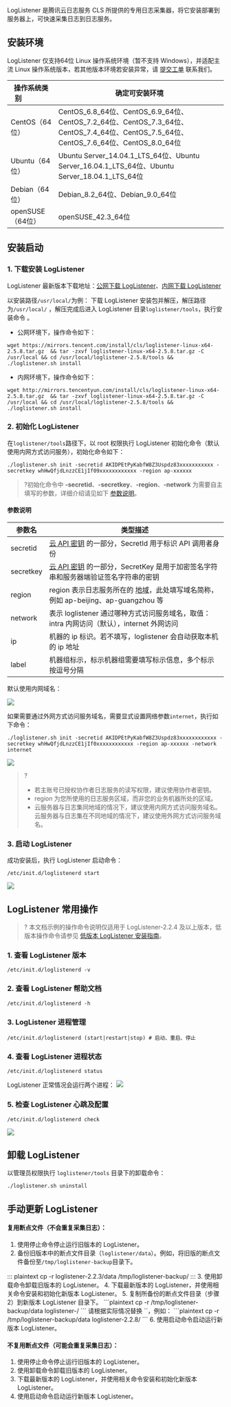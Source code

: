 LogListener 是腾讯云日志服务 CLS 所提供的专用日志采集器，将它安装部署到服务器上，可快速采集日志到日志服务。

## 安装环境

LogListener 仅支持64位 Linux 操作系统环境（暂不支持 Windows），并适配主流 Linux 操作系统版本，若其他版本环境若安装异常，请 [提交工单](https://console.cloud.tencent.com/workorder/category) 联系我们。

| 操作系统类别&nbsp;&nbsp;&nbsp;&nbsp;&nbsp;&nbsp;&nbsp;&nbsp;&nbsp;&nbsp;&nbsp;&nbsp;&nbsp;&nbsp; | 确定可安装环境                                               |
| ------------------------------------------------------------ | ------------------------------------------------------------ |
| CentOS（64位）                                               | CentOS_6.8_64位、CentOS_6.9_64位、CentOS_7.2_64位、CentOS_7.3_64位、CentOS_7.4_64位、CentOS_7.5_64位、CentOS_7.6_64位、CentOS_8.0_64位 |
| Ubuntu（64位）                                               | Ubuntu Server_14.04.1_LTS_64位、Ubuntu Server_16.04.1_LTS_64位、Ubuntu Server_18.04.1_LTS_64位 |
| Debian（64位）                                               | Debian_8.2_64位、Debian_9.0_64位                             |
| openSUSE（64位）                                             | openSUSE_42.3_64位                                           |


## 安装启动

### 1. 下载安装 LogListener

LogListener 最新版本下载地址：[公网下载 LogListener](https://mirrors.tencent.com/install/cls/loglistener-linux-x64-2.5.8.tar.gz)、[内网下载 LogListener](http://mirrors.tencentyun.com/install/cls/loglistener-linux-x64-2.5.8.tar.gz)

以安装路径`/usr/local/`为例： 下载 LogListener 安装包并解压，解压路径为`/usr/local/` ，解压完成后进入 LogListener 目录`loglistener/tools`，执行安装命令 。
- 公网环境下，操作命令如下：
```plaintext
wget https://mirrors.tencent.com/install/cls/loglistener-linux-x64-2.5.8.tar.gz  && tar -zxvf loglistener-linux-x64-2.5.8.tar.gz -C /usr/local && cd /usr/local/loglistener-2.5.8/tools && ./loglistener.sh install
```
- 内网环境下，操作命令如下：
```
wget http://mirrors.tencentyun.com/install/cls/loglistener-linux-x64-2.5.8.tar.gz  && tar -zxvf loglistener-linux-x64-2.5.8.tar.gz -C /usr/local && cd /usr/local/loglistener-2.5.8/tools && ./loglistener.sh install
```

### 2. 初始化 LogListener

在`loglistener/tools`路径下，以 root 权限执行 LogListener 初始化命令（默认使用内网方式访问服务），初始化命令如下：
```shell
./loglistener.sh init -secretid AKIDPEtPyKabfW8Z3Uspdz83xxxxxxxxxxx -secretkey whHwQfjdLnzzCE1jIf09xxxxxxxxxxxx -region ap-xxxxxx
```
>?初始化命令中 **-secretid**、**-secretkey**、**-region**、**-network** 为需要自主填写的参数，详细介绍请见如下 [参数说明](#parameterdescription)。

<span id="parameterdescription"></span>

#### 参数说明

| 参数名    | 类型描述                                                     |
| --------- | ------------------------------------------------------------ |
| secretid  | [云 API 密钥](https://console.cloud.tencent.com/cam/capi) 的一部分，SecretId 用于标识 API 调用者身份 |
| secretkey | [云 API 密钥](https://console.cloud.tencent.com/cam/capi) 的一部分，SecretKey 是用于加密签名字符串和服务器端验证签名字符串的密钥 |
| region    | region 表示日志服务所在的 [地域](https://cloud.tencent.com/document/product/614/18940)，此处填写域名简称，例如 ap-beijing、ap-guangzhou 等 |
| network   | 表示 loglistener 通过哪种方式访问服务域名，取值：intra 内网访问（默认），internet 外网访问 |
| ip        | 机器的 ip 标识。若不填写，loglistener 会自动获取本机的 ip 地址 |
| label     | 机器组标示，标示机器组需要填写标示信息，多个标示按逗号分隔 |

默认使用内网域名：

![](https://main.qcloudimg.com/raw/ea417c6d60ab21e52984d04c1364b30d.png)

如果需要通过外网方式访问服务域名，需要显式设置网络参数`internet`，执行如下命令：

```plaintext
./loglistener.sh init -secretid AKIDPEtPyKabfW8Z3Uspdz83xxxxxxxxxxxx -secretkey whHwQfjdLnzzCE1jIf0xxxxxxxxxxxx -region ap-xxxxxx -network internet
```

![](https://main.qcloudimg.com/raw/653ebe0400dca5b21b3e25d01f93cb5b.png)
> ?
> - 若主账号已授权协作者日志服务的读写权限，建议使用协作者密钥。
> - region 为您所使用的日志服务区域，而非您的业务机器所处的区域。
> - 云服务器与日志集同地域的情况下，建议使用内网方式访问服务域名。云服务器与日志集在不同地域的情况下，建议使用外网方式访问服务域名。

### 3. 启动 LogListener

成功安装后，执行 LogListener 启动命令：
```plaintext
/etc/init.d/loglistenerd start
```
![](https://main.qcloudimg.com/raw/184d6cc3308206b14288372da59a99a0.png)

## LogListener 常用操作

> ? 本文档示例的操作命令说明仅适用于 LogListener-2.2.4 及以上版本，低版本操作命令请参见 [低版本 LogListener 安装指南](https://cloud.tencent.com/document/product/614/39211)。

### 1. 查看 LogListener 版本

```plaintext
/etc/init.d/loglistenerd -v
```

### 2. 查看 LogListener 帮助文档

```plaintext
/etc/init.d/loglistenerd -h
```

### 3. LogListener 进程管理

```plaintext
/etc/init.d/loglistenerd (start|restart|stop) # 启动、重启、停止
```

### 4. 查看 LogListener 进程状态

```plaintext
/etc/init.d/loglistenerd status
```

LogListener 正常情况会运行两个进程：
![](https://main.qcloudimg.com/raw/e28d0d88d14a65567ce46794979dfc94.png)

### 5. 检查 LogListener 心跳及配置

```plaintext
/etc/init.d/loglistenerd check
```

![](https://main.qcloudimg.com/raw/82430a9cb1aa364d2abfbc47ebae5ef5.png)


## 卸载 LogListener

以管理员权限执行 `loglistener/tools` 目录下的卸载命令：

```plaintext
./loglistener.sh uninstall
```

## 手动更新 LogListener

#### 复用断点文件（不会重复采集日志）：

1. 使用停止命令停止运行旧版本的 LogListener。
2. 备份旧版本中的断点文件目录（`loglistener/data`）。例如，将旧版的断点文件备份至`/tmp/loglistener-backup`目录下。
<dx-codeblock>
:::  plaintext
cp -r loglistener-2.2.3/data /tmp/loglistener-backup/
:::
</dx-codeblock>
3. 使用卸载命令卸载旧版本的 LogListener。
4. 下载最新版本的 LogListener，并使用相关命令安装和初始化新版本 LogListener。
5. 复制所备份的断点文件目录（步骤2）到新版本 LogListener 目录下。
```plaintext
cp -r /tmp/loglistener-backup/data loglistener-<version>/
```
 请根据实际情况替换 `<version>`，例如：
```plaintext
cp -r /tmp/loglistener-backup/data loglistener-2.2.8/
```
6. 使用启动命令启动运行新版本 LogListener。



#### 不复用断点文件（可能会重复采集日志）：

1. 使用停止命令停止运行旧版本的 LogListener。
2. 使用卸载命令卸载旧版本的 LogListener。
3. 下载最新版本的 LogListener，并使用相关命令安装和初始化新版本 LogListener。
4. 使用启动命令启动运行新版本 LogListener。
